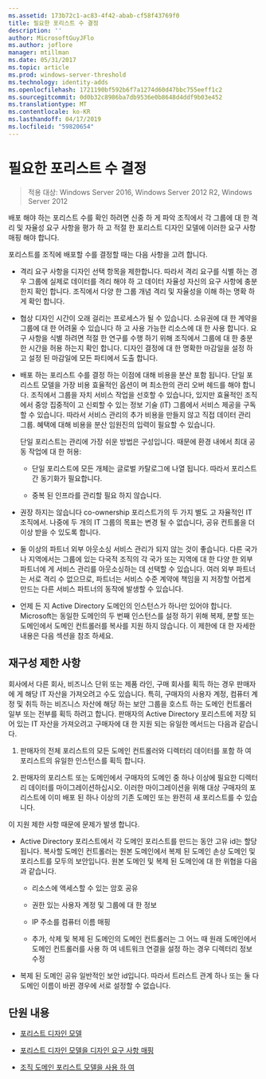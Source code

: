 ```yaml
---
ms.assetid: 173b72c1-ac83-4f42-abab-cf58f43769f0
title: 필요한 포리스트 수 결정
description: ''
author: MicrosoftGuyJFlo
ms.author: joflore
manager: mtillman
ms.date: 05/31/2017
ms.topic: article
ms.prod: windows-server-threshold
ms.technology: identity-adds
ms.openlocfilehash: 1721190bf592b6f7a1274d60d47bbc755eeff1c2
ms.sourcegitcommit: 0d0b32c8986ba7db9536e0b8648d4ddf9b03e452
ms.translationtype: MT
ms.contentlocale: ko-KR
ms.lasthandoff: 04/17/2019
ms.locfileid: "59820654"
---
```

# <a name="determining-the-number-of-forests-required"></a>필요한 포리스트 수 결정

>적용 대상: Windows Server 2016, Windows Server 2012 R2, Windows Server 2012

배포 해야 하는 포리스트 수를 확인 하려면 신중 하 게 파악 조직에서 각 그룹에 대 한 격리 및 자율성 요구 사항을 평가 하 고 적절 한 포리스트 디자인 모델에 이러한 요구 사항 매핑 해야 합니다.  
  
포리스트를 조직에 배포할 수를 결정할 때는 다음 사항을 고려 합니다.  
  
-   격리 요구 사항을 디자인 선택 항목을 제한합니다. 따라서 격리 요구를 식별 하는 경우 그룹에 실제로 데이터를 격리 해야 하 고 데이터 자율성 자신의 요구 사항에 충분 한지 확인 합니다. 조직에서 다양 한 그룹 개념 격리 및 자율성을 이해 하는 명확 하 게 확인 합니다.  
  
-   협상 디자인 시간이 오래 걸리는 프로세스가 될 수 있습니다. 소유권에 대 한 계약을 그룹에 대 한 어려울 수 있습니다 하 고 사용 가능한 리소스에 대 한 사용 합니다. 요구 사항을 식별 하려면 적절 한 연구를 수행 하기 위해 조직에서 그룹에 대 한 충분 한 시간을 허용 하는지 확인 합니다. 디자인 결정에 대 한 명확한 마감일을 설정 하 고 설정 된 마감일에 모든 파티에서 도출 합니다.  
  
-   배포 하는 포리스트 수를 결정 하는 이점에 대해 비용을 분산 포함 됩니다. 단일 포리스트 모델을 가장 비용 효율적인 옵션이 며 최소한의 관리 오버 헤드를 해야 합니다. 조직에서 그룹을 자치 서비스 작업을 선호할 수 있습니다, 있지만 효율적인 조직에서 중앙 집중적이 고 신뢰할 수 있는 정보 기술 (IT) 그룹에서 서비스 제공을 구독할 수 있습니다. 따라서 서비스 관리의 추가 비용을 만들지 않고 직접 데이터 관리 그룹. 혜택에 대해 비용을 분산 임원진의 입력이 필요할 수 있습니다.  
  
    단일 포리스트는 관리에 가장 쉬운 방법은 구성입니다. 때문에 환경 내에서 최대 공동 작업에 대 한 허용:  
  
    -   단일 포리스트에 모든 개체는 글로벌 카탈로그에 나열 됩니다. 따라서 포리스트 간 동기화가 필요합니다.  
  
    -   중복 된 인프라를 관리할 필요 하지 않습니다.  
  
-   권장 하지는 않습니다 co-ownership 포리스트가의 두 가지 별도 고 자율적인 IT 조직에서. 나중에 두 개의 IT 그룹의 목표는 변경 될 수 없습니다, 공유 컨트롤을 더 이상 받을 수 있도록 합니다.  
  
-   둘 이상의 파트너 외부 아웃소싱 서비스 관리가 되지 않는 것이 좋습니다. 다른 국가나 지역에서는 그룹에 있는 다국적 조직의 각 국가 또는 지역에 대 한 다양 한 외부 파트너에 게 서비스 관리를 아웃소싱하는 데 선택할 수 있습니다. 여러 외부 파트너는 서로 격리 수 없으므로, 파트너는 서비스 수준 계약에 책임을 지 저장할 어렵게 만드는 다른 서비스 파트너의 동작에 발생할 수 있습니다.  
  
-   언제 든 지 Active Directory 도메인의 인스턴스가 하나만 있어야 합니다. Microsoft는 동일한 도메인의 두 번째 인스턴스를 설정 하기 위해 복제, 분할 또는 도메인에서 도메인 컨트롤러를 복사를 지원 하지 않습니다. 이 제한에 대 한 자세한 내용은 다음 섹션을 참조 하세요.  
  
## <a name="restructuring-limitations"></a>재구성 제한 사항  
회사에서 다른 회사, 비즈니스 단위 또는 제품 라인, 구매 회사를 획득 하는 경우 판매자에 게 해당 IT 자산을 가져오려고 수도 있습니다. 특히, 구매자의 사용자 계정, 컴퓨터 계정 및 취득 하는 비즈니스 자산에 해당 하는 보안 그룹을 호스트 하는 도메인 컨트롤러 일부 또는 전부를 획득 하려고 합니다. 판매자의 Active Directory 포리스트에 저장 되어 있는 IT 자산을 가져오려고 구매자에 대 한 지원 되는 유일한 메서드는 다음과 같습니다.  
  
1.  판매자의 전체 포리스트의 모든 도메인 컨트롤러와 디렉터리 데이터를 포함 하 여 포리스트의 유일한 인스턴스를 획득 합니다.  
  
2.  판매자의 포리스트 또는 도메인에서 구매자의 도메인 중 하나 이상에 필요한 디렉터리 데이터를 마이그레이션하십시오. 이러한 마이그레이션을 위해 대상 구매자의 포리스트에 이미 배포 된 하나 이상의 기존 도메인 또는 완전히 새 포리스트를 수 있습니다.  
  
이 지원 제한 사항 때문에 문제가 발생 합니다.  
  
-   Active Directory 포리스트에서 각 도메인 포리스트를 만드는 동안 고유 id는 할당 됩니다. 복사할 도메인 컨트롤러는 원본 도메인에서 복제 된 도메인 손상 도메인 및 포리스트를 모두의 보안입니다. 원본 도메인 및 복제 된 도메인에 대 한 위협을 다음과 같습니다.  
  
    -   리소스에 액세스할 수 있는 암호 공유  
  
    -   권한 있는 사용자 계정 및 그룹에 대 한 정보  
  
    -   IP 주소를 컴퓨터 이름 매핑  
  
    -   추가, 삭제 및 복제 된 도메인의 도메인 컨트롤러는 그 어느 때 원래 도메인에서 도메인 컨트롤러를 사용 하 여 네트워크 연결을 설정 하는 경우 디렉터리 정보 수정  
  
-   복제 된 도메인 공유 일반적인 보안 id입니다. 따라서 트러스트 관계 하나 또는 둘 다 도메인 이름이 바뀐 경우에 서로 설정할 수 없습니다.  
  
## <a name="in-this-section"></a>단원 내용  
  
-   [포리스트 디자인 모델](https://technet.microsoft.com/library/cc770439.aspx)  
  
-   [포리스트 디자인 모델을 디자인 요구 사항 매핑](Forest-Design-Models.md)  
  
-   [조직 도메인 포리스트 모델을 사용 하 여](../../ad-ds/plan/Using-the-Organizational-Domain-Forest-Model.md)  
  


